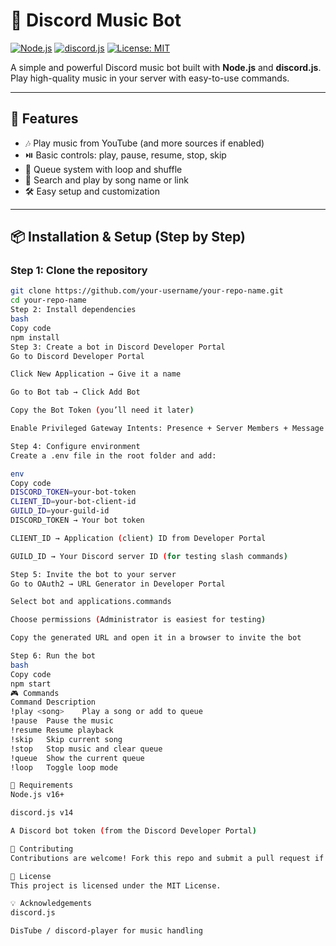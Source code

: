 # 🎵 Discord Music Bot

[![Node.js](https://img.shields.io/badge/Node.js-16%2B-green?logo=node.js)](https://nodejs.org/) 
[![discord.js](https://img.shields.io/badge/discord.js-v14-blue?logo=discord)](https://discord.js.org/) 
[![License: MIT](https://img.shields.io/badge/License-MIT-yellow.svg)](LICENSE)

A simple and powerful Discord music bot built with **Node.js** and **discord.js**.  
Play high-quality music in your server with easy-to-use commands.  

---

## 🚀 Features
- 🎶 Play music from YouTube (and more sources if enabled)  
- ⏯️ Basic controls: play, pause, resume, stop, skip  
- 📃 Queue system with loop and shuffle  
- 🔎 Search and play by song name or link  
- 🛠️ Easy setup and customization  

---

## 📦 Installation & Setup (Step by Step)

### **Step 1: Clone the repository**
```bash
git clone https://github.com/your-username/your-repo-name.git
cd your-repo-name
Step 2: Install dependencies
bash
Copy code
npm install
Step 3: Create a bot in Discord Developer Portal
Go to Discord Developer Portal

Click New Application → Give it a name

Go to Bot tab → Click Add Bot

Copy the Bot Token (you’ll need it later)

Enable Privileged Gateway Intents: Presence + Server Members + Message Content

Step 4: Configure environment
Create a .env file in the root folder and add:

env
Copy code
DISCORD_TOKEN=your-bot-token
CLIENT_ID=your-bot-client-id
GUILD_ID=your-guild-id
DISCORD_TOKEN → Your bot token

CLIENT_ID → Application (client) ID from Developer Portal

GUILD_ID → Your Discord server ID (for testing slash commands)

Step 5: Invite the bot to your server
Go to OAuth2 → URL Generator in Developer Portal

Select bot and applications.commands

Choose permissions (Administrator is easiest for testing)

Copy the generated URL and open it in a browser to invite the bot

Step 6: Run the bot
bash
Copy code
npm start
🎮 Commands
Command	Description
!play <song>	Play a song or add to queue
!pause	Pause the music
!resume	Resume playback
!skip	Skip current song
!stop	Stop music and clear queue
!queue	Show the current queue
!loop	Toggle loop mode

📌 Requirements
Node.js v16+

discord.js v14

A Discord bot token (from the Discord Developer Portal)

🤝 Contributing
Contributions are welcome! Fork this repo and submit a pull request if you’d like to help.

📜 License
This project is licensed under the MIT License.

💡 Acknowledgements
discord.js

DisTube / discord-player for music handling
